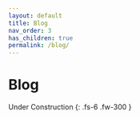```yaml
---
layout: default
title: Blog
nav_order: 3
has_children: true
permalink: /blog/
---
```


# Blog

Under Construction
{: .fs-6 .fw-300 }